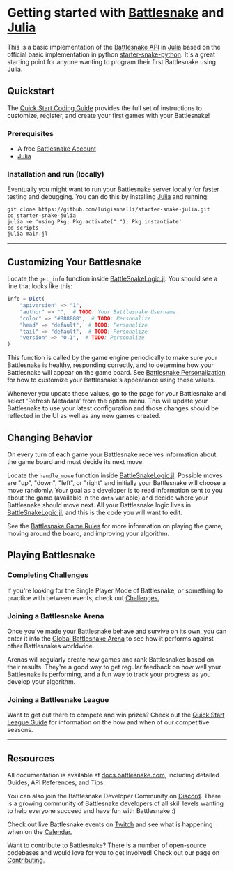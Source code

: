 # Getting started with [Battlesnake](https://play.battlesnake.com) and [Julia](https://julialang.org)

This is a basic implementation of the [Battlesnake API](https://docs.battlesnake.com/references/api) in [Julia](https://julialang.org) based on the official basic implementation in python [starter-snake-python](https://github.com/BattlesnakeOfficial/starter-snake-python). It's a great starting point for anyone wanting to program their first Battlesnake using Julia.

## Quickstart

The [Quick Start Coding Guide](https://docs.battlesnake.com/guides/getting-started) provides the full set of instructions to customize, register, and create your first games with your Battlesnake! 

### Prerequisites

* A free [Battlesnake Account](https://play.battlesnake.com/?utm_source=github&utm_medium=readme&utm_campaign=python_starter&utm_content=homepage)
* [Julia](https://julialang.org)

### Installation and run (locally)

Eventually you might want to run your Battlesnake server locally for faster testing and debugging. You can do this by installing [Julia](https://julialang.org) and running:

```shell
git clone https://github.com/luigiannelli/starter-snake-julia.git
cd starter-snake-julia
julia -e 'using Pkg; Pkg.activate("."); Pkg.instantiate'
cd scripts
julia main.jl
```


---

## Customizing Your Battlesnake

Locate the `get_info` function inside [BattleSnakeLogic.jl](./src/BattleSnakeLogic.jl#L4). You should see a line that looks like this:

```julia
info = Dict(
    "apiversion" => "1",
    "author" => "",  # TODO: Your Battlesnake Username
    "color" => "#888888",  # TODO: Personalize
    "head" => "default",  # TODO: Personalize
    "tail" => "default",  # TODO: Personalize
    "version" => "0.1",  # TODO: Personalize
)
```

This function is called by the game engine periodically to make sure your Battlesnake is healthy, responding correctly, and to determine how your Battlesnake will appear on the game board. See [Battlesnake Personalization](https://docs.battlesnake.com/references/personalization) for how to customize your Battlesnake's appearance using these values.

Whenever you update these values, go to the page for your Battlesnake and select 'Refresh Metadata' from the option menu. This will update your Battlesnake to use your latest configuration and those changes should be reflected in the UI as well as any new games created.

## Changing Behavior

On every turn of each game your Battlesnake receives information about the game board and must decide its next move.

Locate the `handle_move` function inside [BattleSnakeLogic.jl](./src/BattleSnakeLogic.jl#L31). Possible moves are "up", "down", "left", or "right" and initially your Battlesnake will choose a move randomly. Your goal as a developer is to read information sent to you about the game (available in the `data` variable) and decide where your Battlesnake should move next. All your Battlesnake logic lives in [BattleSnakeLogic.jl](./src/BattleSnakeLogic.jl), and this is the code you will want to edit.

See the [Battlesnake Game Rules](https://docs.battlesnake.com/references/rules) for more information on playing the game, moving around the board, and improving your algorithm.

## Playing Battlesnake

### Completing Challenges

If you're looking for the Single Player Mode of Battlesnake, or something to practice with between events, check out [Challenges.](https://docs.battlesnake.com/guides/quick-start-challenges-guide)

### Joining a Battlesnake Arena

Once you've made your Battlesnake behave and survive on its own, you can enter it into the [Global Battlesnake Arena](https://play.battlesnake.com/arena/global) to see how it performs against other Battlesnakes worldwide.

Arenas will regularly create new games and rank Battlesnakes based on their results. They're a good way to get regular feedback on how well your Battlesnake is performing, and a fun way to track your progress as you develop your algorithm.

### Joining a Battlesnake League

Want to get out there to compete and win prizes? Check out the [Quick Start League Guide](https://docs.battlesnake.com/guides/quick-start-league-guide) for information on the how and when of our competitive seasons.

---

## Resources

All documentation is available at [docs.battlesnake.com](https://docs.battlesnake.com), including detailed Guides, API References, and Tips.

You can also join the Battlesnake Developer Community on [Discord](https://play.battlesnake.com/discord?utm_source=github&utm_medium=readme&utm_campaign=python_starter&utm_content=discord). There is a growing community of Battlesnake developers of all skill levels wanting to help everyone succeed and have fun with Battlesnake :)

Check out live Battlesnake events on [Twitch](https://www.twitch.tv/battlesnakeofficial) and see what is happening when on the [Calendar.](https://play.battlesnake.com/calendar?utm_source=github&utm_medium=readme&utm_campaign=python_starter&utm_content=calendar)

Want to contribute to Battlesnake? There is a number of open-source codebases and would love for you to get involved! Check out our page on [Contributing.](https://docs.battlesnake.com/guides/contributing)
